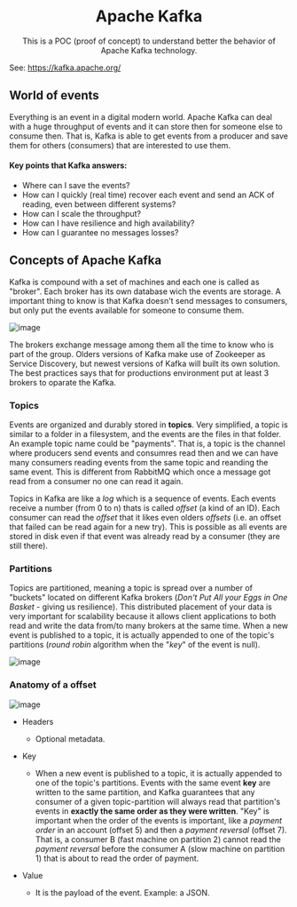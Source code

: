 <h1 align="center">Apache Kafka</h1>
<p align="center">This is a POC (proof of concept) to understand better the behavior of Apache Kafka technology.</p>

See: https://kafka.apache.org/

## World of events

Everything is an event in a digital modern world. Apache Kafka can deal with a huge throughput of events and it can store then for someone else to consume then. That is, Kafka is able to get events from a producer and save them for others (consumers) that are interested to use them.

#### Key points that Kafka answers:
* Where can I save the events?
* How can I quickly (real time) recover each event and send an ACK of reading, even between different systems?
* How can I scale the throughput?
* How can I have resilience and high availability?
* How can I guarantee no messages losses?

## Concepts of Apache Kafka

Kafka is compound with a set of machines and each one is called as "broker". Each broker has its own database wich the events are storage. A important thing to know is that Kafka doesn't send messages to consumers, but only put the events available for someone to consume them.

![image](https://user-images.githubusercontent.com/9732874/190032601-a9eea95e-484f-4e7d-bb2a-80e1f6221afe.png)

The brokers exchange message among them all the time to know who is part of the group. Olders versions of Kafka make use of Zookeeper as Service Discovery, but newest versions of Kafka will built its own solution. The best practices says that for productions environment put at least 3 brokers to oparate the Kafka.

### Topics
Events are organized and durably stored in **topics**. Very simplified, a topic is similar to a folder in a filesystem, and the events are the files in that folder. An example topic name could be "payments". That is, a topic is the channel where producers send events and consumres read then and we can have many consumers reading events from the same topic and reanding the same event. This is different from RabbitMQ which once a message got read from a consumer no one can read it again.

Topics in Kafka are like a _log_ which is a sequence of events. Each events receive a number (from 0 to n) thats is called _offset_ (a kind of an ID). Each consumer can read the _offset_ that it likes even olders _offsets_ (i.e. an offset that failed can be read again for a new try). This is possible as all events are stored in disk even if that event was already read by a consumer (they are still there).

### Partitions
Topics are partitioned, meaning a topic is spread over a number of "buckets" located on different Kafka brokers (_Don't Put All your Eggs in One Basket_ - giving us resilience). This distributed placement of your data is very important for scalability because it allows client applications to both read and write the data from/to many brokers at the same time. When a new event is published to a topic, it is actually appended to one of the topic's partitions (_round robin_ algorithm when the "_key_" of the event is null).

![image](https://user-images.githubusercontent.com/9732874/190252253-cb86d6ae-a148-4363-972a-169258315d4f.png)

### Anatomy of a offset
![image](https://user-images.githubusercontent.com/9732874/190244353-98b05af6-7da4-4aa3-a743-bd2654f1ce50.png)

* Headers
  * Optional metadata.

* Key
  * When a new event is published to a topic, it is actually appended to one of the topic's partitions. Events with the same event **key** are written to the same partition, and Kafka guarantees that any consumer of a given topic-partition will always read that partition's events in **exactly the same order as they were written**. "Key" is important when the order of the events is important, like a _payment order_ in an account (offset 5) and then a _payment reversal_ (offset 7). That is, a consumer B (fast machine on partition 2) cannot read the _payment reversal_ before the consumer A (slow machine on partition 1) that is about to read the order of payment.

* Value
  * It is the payload of the event. Example: a JSON.

